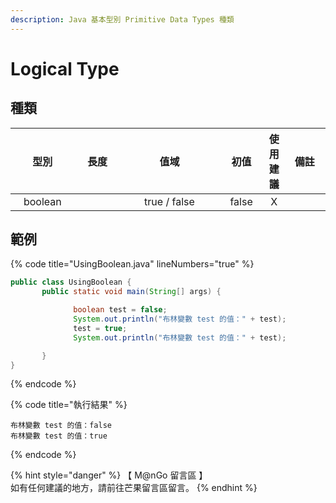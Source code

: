 ```yaml
---
description: Java 基本型別 Primitive Data Types 種類
---
```


# Logical Type

## 種類

<table><thead><tr><th width="116" align="center">型別</th><th width="103" align="center">長度</th><th width="262" align="center">值域</th><th width="79" align="center">初值</th><th align="center">使用建議</th><th width="89" align="center">備註</th></tr></thead><tbody><tr><td align="center">boolean</td><td align="center"></td><td align="center">true / false</td><td align="center">false</td><td align="center">X</td><td align="center"></td></tr></tbody></table>

## 範例

{% code title="UsingBoolean.java" lineNumbers="true" %}
```java
public class UsingBoolean {
       public static void main(String[] args) {

              boolean test = false;
              System.out.println("布林變數 test 的值：" + test);
              test = true;
              System.out.println("布林變數 test 的值：" + test);

       }
}
```
{% endcode %}

{% code title="執行結果" %}
```
布林變數 test 的值：false
布林變數 test 的值：true
```
{% endcode %}

{% hint style="danger" %}
【 M@nGo 留言區 】\
如有任何建議的地方，請前往芒果留言區留言。
{% endhint %}
